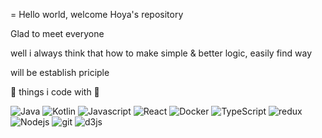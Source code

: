 =  Hello world, welcome Hoya's repository

Glad to meet everyone

well i always think that how to make simple & better logic, easily find way

will be establish priciple

👾 things i code with 👾

<p>
  <img alt="Java" src="https://img.shields.io/badge/java-%23ED8B00.svg?style=flat&logo=java" />
  <img alt="Kotlin" src="https://img.shields.io/badge/kotlin-%230095D5.svg?style=flat&logo=kotlin" />
  <img alt="Javascript" src="https://img.shields.io/badge/javascript-%23323330.svg?style=flat&logo=javascript" />
  <img alt="React" src="https://img.shields.io/badge/react-%2320232a.svg?style=flat&logo=react" />
  <img alt="Docker" src="https://img.shields.io/badge/docker-%230db7ed.svg?style=flat&logo=docker&logoColor=white" />
  <img alt="TypeScript" src="https://img.shields.io/badge/typescript-%23007ACC.svg?style=flat&logo=typescript&logoColor=white" />
  <img alt="redux" src="https://img.shields.io/badge/redux-%23593d88.svg?style=flat&logo=redux&logoColor=white" />
  <img alt="Nodejs" src="https://img.shields.io/badge/node.js-6DA55F?style=flat&logo=Node.js&logoColor=white" />
  <img alt="git" src="https://img.shields.io/badge/git-%23F05033.svg?style=flat&logo=git&logoColor=white" />
  <img alt="d3js" src="https://img.shields.io/badge/-D3.js-F9A03C?style=flat&logo=d3.js&logoColor=white" />
</p>
